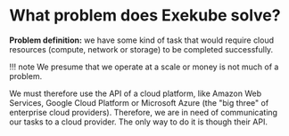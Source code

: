 # What problem does Exekube solve?

**Problem definition:** we have some kind of task that would require cloud resources (compute, network or storage) to be completed successfully.

!!! note
We presume that we operate at a scale or money is not much of a problem.

We must therefore use the API of a cloud platform, like Amazon Web Services, Google Cloud Platform or Microsoft Azure (the "big three" of enterprise cloud providers). Therefore, we are in need of communicating our tasks to a cloud provider. The only way to do it is though their API.
